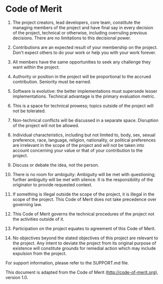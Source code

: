 # Code of Merit

1. The project creators, lead developers, core team, constitute the managing members of the project and have final say in every decision of the project, technical or otherwise, including overruling previous decisions. There are no limitations to this decisional power.

2. Contributions are an expected result of your membership on the project. Don't expect others to do your work or help you with your work forever.

3. All members have the same opportunities to seek any challenge they want within the project.

4. Authority or position in the project will be proportional to the accrued contribution. Seniority must be earned.

5. Software is evolutive: the better implementations must supersede lesser implementations. Technical advantage is the primary evaluation metric.

6. This is a space for technical prowess; topics outside of the project will not be tolerated.

7. Non-technical conflicts will be discussed in a separate space. Disruption of the project will not be allowed.

8. Individual characteristics, including but not limited to, body, sex, sexual preference, race, language, religion, nationality, or political preferences are irrelevant in the scope of the project and will not be taken into account concerning your value or that of your contribution to the project.

9. Discuss or debate the idea, not the person.

10. There is no room for ambiguity: Ambiguity will be met with questioning; further ambiguity will be met with silence. It is the responsibility of the originator to provide requested context.

11. If something is illegal outside the scope of the project, it is illegal in the scope of the project. This Code of Merit does not take precedence over governing law.

12. This Code of Merit governs the technical procedures of the project not the activities outside of it.

13. Participation on the project equates to agreement of this Code of Merit.

14. No objectives beyond the stated objectives of this project are relevant to the project. Any intent to deviate the project from its original purpose of existence will constitute grounds for remedial action which may include expulsion from the project.

For support information, please refer to the SUPPORT.md file.

This document is adapted from the Code of Merit (http://code-of-merit.org), version 1.0.
